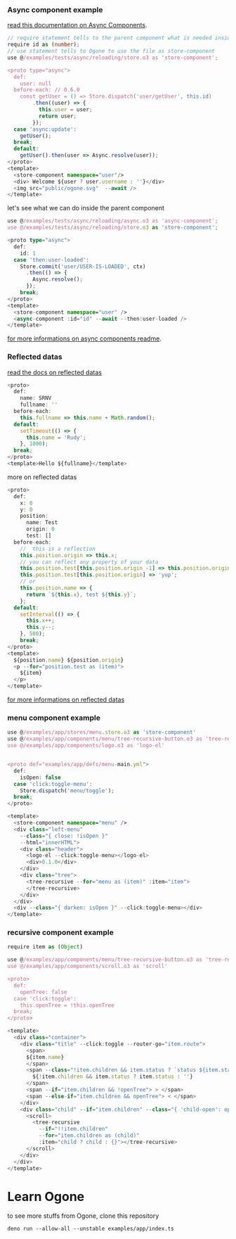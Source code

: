 
### Async component example

[read this documentation on Async Components](https://github.com/SRNV/Ogone/blob/master/docs/async.README.md).

```typescript
// require statement tells to the parent component what is needed inside the component.
require id as (number);
// use statement tells to Ogone to use the file as store-component
use @/examples/tests/async/reloading/store.o3 as 'store-component';

<proto type="async">
  def:
    user: null
  before-each: // 0.6.0
    const getUser = () => Store.dispatch('user/getUser', this.id)
        .then((user) => {
          this.user = user;
          return user;
        });
  case 'async:update':
    getUser();
  break;
  default:
    getUser().then(user => Async.resolve(user));
</proto>
<template>
  <store-component namespace="user"/>
  <div> Welcome ${user ? user.username : ''}</div>
  <img src="public/ogone.svg"  --await />
</template>

```

let's see what we can do inside the parent component

```typescript
use @/examples/tests/async/reloading/async.o3 as 'async-component';
use @/examples/tests/async/reloading/store.o3 as 'store-component';

<proto type="async">
  def:
    id: 1
  case 'then:user-loaded':
    Store.commit('user/USER-IS-LOADED', ctx)
      .then(() => {
        Async.resolve();
      });
    break;
</proto>
<template>
  <store-component namespace="user" />
  <async-component :id="id" --await --then:user-loaded />
</template>
```

[for more informations on async components readme](https://github.com/SRNV/Ogone/blob/master/docs/async.README.md).

### Reflected datas

[read the docs on reflected datas](https://github.com/SRNV/Ogone/blob/master/docs/before-each.README.md)

```typescript
<proto>
  def:
    name: SRNV
    fullname: ''
  before-each:
    this.fullname => this.name + Math.random();
  default:
    setTimeout(() => {
      this.name = 'Rudy';
    }, 1000);
  break;
</proto>
<template>Hello ${fullname}</template>
```

more on reflected datas

```typescript
<proto>
  def:
    x: 0
    y: 0
    position:
      name: Test
      origin: 0
      test: []
  before-each:
    //  this is a reflection
    this.position.origin => this.x;
    // you can reflect any property of your data
    this.position.test[this.position.origin -1] => this.position.origin;
    this.position.test[this.position.origin] => 'yup';
    // or
    this.position.name => {
      return `${this.x}, test ${this.y}`;
    };
  default:
    setInterval(() => {
      this.x++;
      this.y--;
    }, 500);
    break;
</proto>
<template>
  ${position.name} ${position.origin}
  <p --for="position.test as (item)">
    ${item}
  </p>
</template>

```

[for more informations on reflected datas](https://github.com/SRNV/Ogone/blob/master/docs/before-each.README.md)

### menu component example

```typescript
use @/examples/app/stores/menu.store.o3 as 'store-component'
use @/examples/app/components/menu/tree-recursive-button.o3 as 'tree-recursive'
use @/examples/app/components/logo.o3 as 'logo-el'


<proto def="examples/app/defs/menu-main.yml">
  def:
    isOpen: false
  case 'click:toggle-menu':
    Store.dispatch('menu/toggle');
  break;
</proto>

<template>
  <store-component namespace="menu" />
  <div class="left-menu"
    --class="{ close: !isOpen }"
    --html="innerHTML">
    <div class="header">
      <logo-el --click:toggle-menu></logo-el>
      <div>0.1.0</div>
    </div>
    <div class="tree">
      <tree-recursive --for="menu as (item)" :item="item">
      </tree-recursive>
    </div>
  </div>
  <div --class="{ darken: isOpen }" --click:toggle-menu></div>
</template>
```

### recursive component example

```typescript
require item as (Object)

use @/examples/app/components/menu/tree-recursive-button.o3 as 'tree-recursive'
use @/examples/app/components/scroll.o3 as 'scroll'

<proto>
  def:
    openTree: false
  case 'click:toggle':
    this.openTree = !this.openTree
  break;
</proto>

<template>
  <div class="container">
    <div class="title" --click:toggle --router-go="item.route">
      <span>
      ${item.name}
      </span>
      <span --class="!item.children && item.status ? `status ${item.status}` : ''">
        ${!item.children && item.status ? item.status : ''}
      </span>
      <span --if="item.children && !openTree"> > </span>
      <span --else-if="item.children && openTree"> < </span>
    </div>
    <div class="child" --if="item.children" --class="{ 'child-open': openTree }">
      <scroll>
        <tree-recursive
          --if="!!item.children"
          --for="item.children as (child)"
          :item="child ? child : {}"></tree-recursive>
      </scroll>
    </div>
  </div>
</template>
```
# Learn Ogone

to see more stuffs from Ogone, clone this repository

```shell
deno run --allow-all --unstable examples/app/index.ts
```